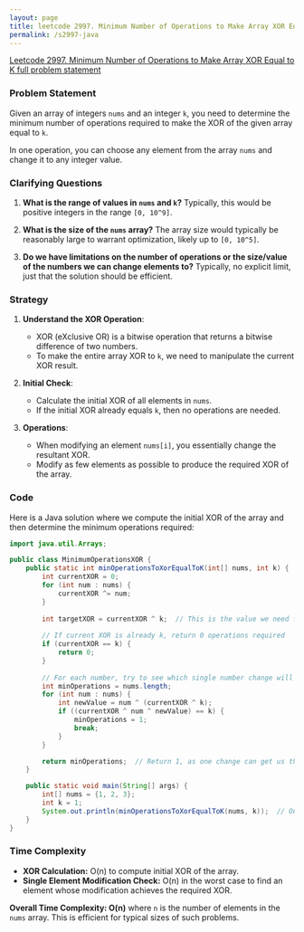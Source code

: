 ```yaml
---
layout: page
title: leetcode 2997. Minimum Number of Operations to Make Array XOR Equal to K
permalink: /s2997-java
---
```

[Leetcode 2997. Minimum Number of Operations to Make Array XOR Equal to K full problem statement](https://algoadvance.github.io/algoadvance/l2997)
### Problem Statement
Given an array of integers `nums` and an integer `k`, you need to determine the minimum number of operations required to make the XOR of the given array equal to `k`. 

In one operation, you can choose any element from the array `nums` and change it to any integer value.

### Clarifying Questions
1. **What is the range of values in `nums` and `k`?**
   Typically, this would be positive integers in the range `[0, 10^9]`.
   
2. **What is the size of the `nums` array?**
   The array size would typically be reasonably large to warrant optimization, likely up to `[0, 10^5]`.

3. **Do we have limitations on the number of operations or the size/value of the numbers we can change elements to?**
   Typically, no explicit limit, just that the solution should be efficient.

### Strategy
1. **Understand the XOR Operation**:
   - XOR (eXclusive OR) is a bitwise operation that returns a bitwise difference of two numbers.
   - To make the entire array XOR to `k`, we need to manipulate the current XOR result.

2. **Initial Check**:
   - Calculate the initial XOR of all elements in `nums`.
   - If the initial XOR already equals `k`, then no operations are needed.
   
3. **Operations**:
   - When modifying an element `nums[i]`, you essentially change the resultant XOR.
   - Modify as few elements as possible to produce the required XOR of the array.

### Code
Here is a Java solution where we compute the initial XOR of the array and then determine the minimum operations required:

```java
import java.util.Arrays;

public class MinimumOperationsXOR {
    public static int minOperationsToXorEqualToK(int[] nums, int k) {
        int currentXOR = 0;
        for (int num : nums) {
            currentXOR ^= num;
        }
        
        int targetXOR = currentXOR ^ k;  // This is the value we need from the array
        
        // If current XOR is already k, return 0 operations required
        if (currentXOR == k) {
            return 0;
        }
        
        // For each number, try to see which single number change will make us reach the target.
        int minOperations = nums.length;
        for (int num : nums) {
            int newValue = num ^ (currentXOR ^ k);
            if ((currentXOR ^ num ^ newValue) == k) {
                minOperations = 1;
                break;
            }
        }

        return minOperations;  // Return 1, as one change can get us the required XOR
    }

    public static void main(String[] args) {
        int[] nums = {1, 2, 3};
        int k = 1;
        System.out.println(minOperationsToXorEqualToK(nums, k));  // Output number of operations
    }
}
```

### Time Complexity
- **XOR Calculation:** O(n) to compute initial XOR of the array.
- **Single Element Modification Check:** O(n) in the worst case to find an element whose modification achieves the required XOR.

**Overall Time Complexity: O(n)** where `n` is the number of elements in the `nums` array. This is efficient for typical sizes of such problems.